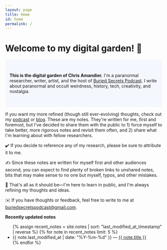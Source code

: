 ```yaml
---
layout: page
title: Home
id: home
permalink: /
---
```


# Welcome to my digital garden! 🌱



<p style="padding: 3em 1em; background: #f5f7ff; border-radius: 4px;">
 <strong> This is the digital garden of Chris Amandier.</strong> I'm a paranormal researcher, writer, artist, and the host of <a href="https://www.buriedsecretspodcast.com">Buried Secrets Podcast</a>. I write about paranormal and occult weirdness, history, tech, creativity, and nostalgia.
</p>

<p>
</p>


If you want my more refined (though still ever-evolving) thoughts, check out my <a href="https://www.buriedsecretspodcast.com/listen/">podcast</a> or <a href="https://www.buriedsecretspodcast.com/tag/blog/">blog</a>. These are my notes. They're written for me, first and foremost, but I've decided to share them with the public to 1) force myself to take better, more rigorous notes and revisit them often, and 2) share what I'm learning about with fellow researchers.

✔️ If you decide to reference any of my research, please be sure to attribute it to me.

✍️ Since these notes are written for myself first and other audiences second, you can expect to find plenty of broken links to unshared notes, bits that may make sense to no one but myself, typos, and other mistakes.

🧠 That's all as it should be—I'm here to learn in public, and I'm always refining my thoughts and ideas.

✉️ If you have thoughts or feedback, feel free to write to me at buriedsecretspodcast@gmail.com.


<strong>Recently updated notes</strong>

<ul>
  {% assign recent_notes = site.notes | sort: "last_modified_at_timestamp" | reverse %}
  {% for note in recent_notes limit: 5 %}
    <li>
      {{ note.last_modified_at | date: "%Y-%m-%d" }} — <a class="internal-link" href="{{ note.url }}">{{ note.title }}</a>
    </li>
  {% endfor %}
</ul>

<style>
  .wrapper {
    max-width: 46em;
  }
</style>
